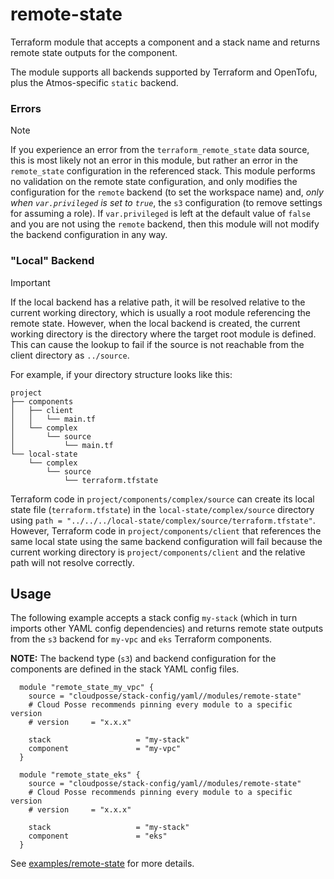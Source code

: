 # remote-state

Terraform module that accepts a component and a stack name and returns remote state outputs for the component.

The module supports all backends supported by Terraform and OpenTofu, plus the Atmos-specific `static` backend.


### Errors

> [!NOTE]
>
>  If you experience an error from the `terraform_remote_state` data source, 
>  this is most likely not an error in this module, but rather an error in the
>  `remote_state` configuration in the referenced stack. This module performs 
>  no validation on the remote state configuration, and only modifies the configuration
>  for the `remote` backend (to set the workspace name) and, 
>  _only when `var.privileged` is set to `true`_, the `s3` configuration (to remove
>  settings for assuming a role). If `var.privileged` is left at the default value of `false`
>  and you are not using the `remote` backend, then this module will not modify the backend
>  configuration in any way.

### "Local" Backend

> [!IMPORTANT]
> 
>  If the local backend has a relative path, it will be resolved
>  relative to the current working directory, which is usually a root module
>  referencing the remote state. However, when the local backend is created,
>  the current working directory is the directory where the target root module
>  is defined. This can cause the lookup to fail if the source is not reachable
>  from the client directory as `../source`.

For example, if your directory structure looks like this:

```text
project
├── components
│   ├── client
│   │   └── main.tf
│   └── complex
│       └── source
│           └── main.tf
└── local-state
    └── complex
        └── source
            └── terraform.tfstate
```

Terraform code in `project/components/complex/source` can create its local state 
file (`terraform.tfstate`) in the `local-state/complex/source`
directory using `path = "../../../local-state/complex/source/terraform.tfstate"`. 
However, Terraform code in `project/components/client` that references the same
local state using the same backend configuration will fail because the current
working directory is `project/components/client` and the relative path will not
resolve correctly.


## Usage

The following example accepts a stack config `my-stack` (which in turn imports other YAML config dependencies)
and returns remote state outputs from the `s3` backend for `my-vpc` and `eks` Terraform components.

__NOTE:__ The backend type (`s3`) and backend configuration for the components are defined in the stack YAML config files.

  ```hcl
    module "remote_state_my_vpc" {
      source = "cloudposse/stack-config/yaml//modules/remote-state"
      # Cloud Posse recommends pinning every module to a specific version
      # version     = "x.x.x"
    
      stack                   = "my-stack"
      component               = "my-vpc"
    }
    
    module "remote_state_eks" {
      source = "cloudposse/stack-config/yaml//modules/remote-state"
      # Cloud Posse recommends pinning every module to a specific version
      # version     = "x.x.x"
    
      stack                   = "my-stack"
      component               = "eks"
    }
  ```

See [examples/remote-state](../../examples/remote-state) for more details.
